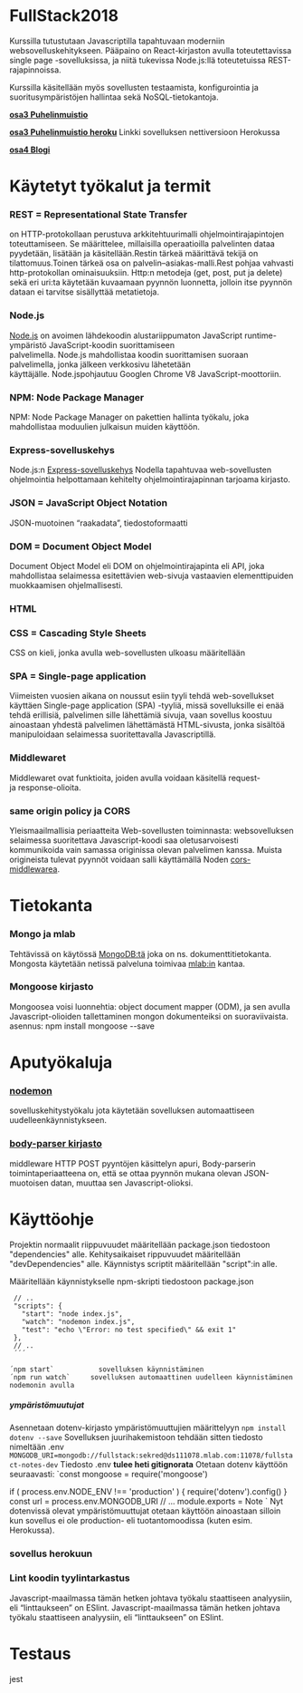# FullStack2018

Kurssilla tutustutaan Javascriptilla tapahtuvaan moderniin websovelluskehitykseen. Pääpaino on React-kirjaston avulla toteutettavissa single page -sovelluksissa, ja niitä tukevissa Node.js:llä toteutetuissa REST-rajapinnoissa.

Kurssilla käsitellään myös sovellusten testaamista, konfigurointia ja suoritusympäristöjen hallintaa sekä NoSQL-tietokantoja.

**[osa3 Puhelinmuistio](https://github.com/vsvala/Fullstack_phonebook_osa3)**

**[osa3 Puhelinmuistio heroku](https://limitless-island-73610.herokuapp.com)** Linkki sovelluksen nettiversioon Herokussa 

**[osa4 Blogi](https://github.com/vsvala/fullstack_osa4)**

# Käytetyt työkalut ja termit

### REST = Representational State Transfer
on HTTP-protokollaan perustuva arkkitehtuurimalli ohjelmointirajapintojen toteuttamiseen. Se määrittelee, millaisilla operaatioilla palvelinten dataa pyydetään, lisätään ja käsitellään.Restin tärkeä määrittävä tekijä on tilattomuus.Toinen tärkeä osa on palvelin–asiakas-malli.Rest pohjaa vahvasti http-protokollan ominaisuuksiin. Http:n metodeja (get, post, put ja delete) sekä eri uri:ta käytetään kuvaamaan pyynnön luonnetta, jolloin itse pyynnön dataan ei tarvitse sisällyttää metatietoja.  

### Node.js 
 [Node.js](https://nodejs.org/en/) on avoimen lähdekoodin alustariippumaton JavaScript runtime-ympäristö JavaScript-koodin suorittamiseen palvelimella. Node.js mahdollistaa koodin suorittamisen suoraan palvelimella, jonka jälkeen verkkosivu lähetetään käyttäjälle. Node.jspohjautuu Googlen Chrome V8 JavaScript-moottoriin.

### NPM: Node Package Manager
NPM: Node Package Manager on pakettien hallinta työkalu, joka mahdollistaa moduulien julkaisun muiden käyttöön.

### Express-sovelluskehys
Node.js:n [Express-sovelluskehys](https://expressjs.com/)
Nodella tapahtuvaa web-sovellusten ohjelmointia helpottamaan kehitelty ohjelmointirajapinnan tarjoama kirjasto.

 ### JSON = JavaScript Object Notation
 JSON-muotoinen “raakadata”, tiedostoformaatti

 ### DOM = Document Object Model 
 Document Object Model eli DOM on ohjelmointirajapinta eli API, joka mahdollistaa selaimessa esitettävien web-sivuja vastaavien elementtipuiden muokkaamisen ohjelmallisesti.

 ### HTML

 ### CSS = Cascading Style Sheets 
 CSS on kieli, jonka avulla web-sovellusten ulkoasu määritellään

### SPA = Single-page application
Viimeisten vuosien aikana on noussut esiin tyyli tehdä web-sovellukset käyttäen Single-page application (SPA) -tyyliä, missä sovelluksille ei enää tehdä erillisiä, palvelimen sille lähettämiä sivuja, vaan sovellus koostuu ainoastaan yhdestä palvelimen lähettämästä HTML-sivusta, jonka sisältöä manipuloidaan selaimessa suoritettavalla Javascriptillä.

### Middlewaret
Middlewaret ovat funktioita, joiden avulla voidaan käsitellä request- ja response-olioita.

### same origin policy ja CORS 
Yleismaailmallisia periaatteita Web-sovellusten toiminnasta: websovelluksen selaimessa suoritettava Javascript-koodi saa oletusarvoisesti kommunikoida vain samassa originissa olevan palvelimen kanssa. Muista origineista tulevat pyynnöt voidaan salli käyttämällä Noden [cors-middlewarea](https://github.com/expressjs/cors).

# Tietokanta

### Mongo ja mlab
Tehtävissä on käytössä [MongoDB:tä](https://www.mongodb.com/) joka on ns. dokumenttitietokanta. Mongosta käytetään netissä palveluna toimivaa [mlab:in](https://mlab.com/) kantaa.

### Mongoose kirjasto
Mongoosea voisi luonnehtia: object document mapper (ODM), ja sen avulla Javascript-olioiden tallettaminen mongon dokumenteiksi on suoraviivaista.
asennus: npm install mongoose --save

# Aputyökaluja

### [nodemon](https://github.com/remy/nodemon) 
sovelluskehitystyökalu jota käytetään sovelluksen automaattiseen uudelleenkäynnistykseen. 

### [body-parser kirjasto](https://github.com/expressjs/body-parser)
middleware HTTP POST pyyntöjen käsittelyn apuri, Body-parserin toimintaperiaatteena on, että se ottaa pyynnön mukana olevan JSON-muotoisen datan, muuttaa sen Javascript-olioksi.


# Käyttöohje

Projektin normaalit riippuvuudet määritellään package.json tiedostoon "dependencies" alle. Kehitysaikaiset rippuvuudet määritellään "devDependencies" alle. Käynnistys scriptit määritellään "script":in alle.

Määritellään käynnistykselle npm-skripti tiedostoon package.json

 ``` 
  // ..
  "scripts": {
    "start": "node index.js",
    "watch": "nodemon index.js",
    "test": "echo \"Error: no test specified\" && exit 1"
  },
  // ..
  ´´´ 
 
´npm start`           sovelluksen käynnistäminen
´npm run watch`     sovelluksen automaattinen uudelleen käynnistäminen nodemonin avulla
 ```
##### ympäristömuutujat
 Asennetaan  dotenv-kirjasto ympäristömuuttujien määrittelyyn
  `npm install dotenv --save`
 Sovelluksen juurihakemistoon tehdään sitten tiedosto nimeltään .env
` MONGODB_URI=mongodb://fullstack:sekred@ds111078.mlab.com:11078/fullstact-notes-dev`
Tiedosto .env **tulee heti gitignorata**
Otetaan dotenv käyttöön seuraavasti:
  `const mongoose = require('mongoose')

if ( process.env.NODE_ENV !== 'production' ) {
  require('dotenv').config()
}
const url = process.env.MONGODB_URI
// ...
module.exports = Note  `
Nyt dotenvissä olevat ympäristömuuttujat otetaan käyttöön ainoastaan silloin kun sovellus ei ole production- eli tuotantomoodissa (kuten esim. Herokussa).
 
### sovellus herokuun

### Lint koodin tyylintarkastus
Javascript-maailmassa tämän hetken johtava työkalu staattiseen analyysiin, eli “linttaukseen” on ESlint.
Javascript-maailmassa tämän hetken johtava työkalu staattiseen analyysiin, eli “linttaukseen” on ESlint.

# Testaus
 jest
